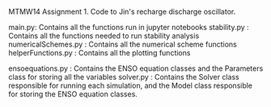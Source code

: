 MTMW14 Assignment 1.
Code to Jin's recharge discharge oscillator.

main.py: Contains all the functions run in jupyter notebooks
stability.py : Contains all the functions needed to run stability analysis
numericalSchemes.py : Contains all the numerical scheme functions
helperFunctions.py : Contains all the plotting functions 

ensoequations.py : Contains the ENSO equation classes and the Parameters class for storing all the variables
solver.py : Contains the Solver class responsible for running each simulation, and the Model class responsible for storing the ENSO equation classes.